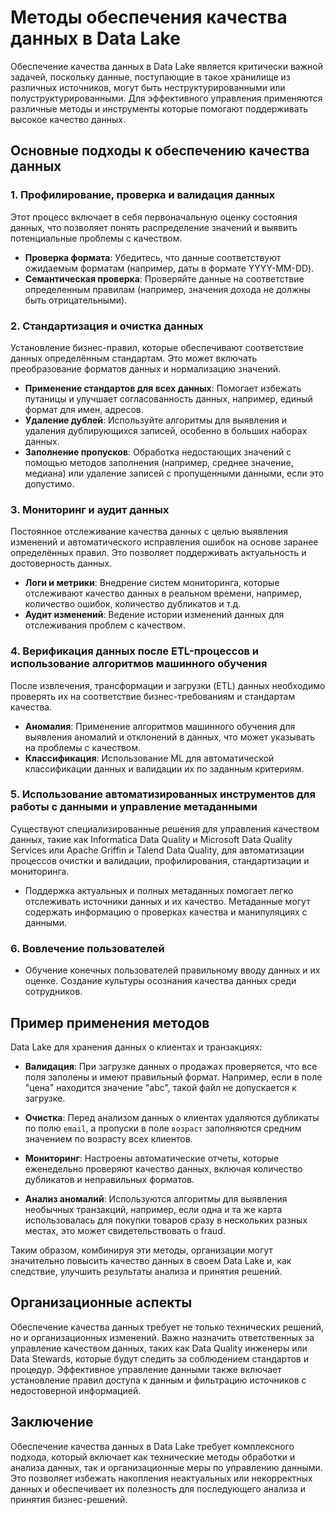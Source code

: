 # Методы обеспечения качества данных в Data Lake

Обеспечение качества данных в Data Lake является критически важной задачей, поскольку данные, поступающие в такое хранилище из различных источников, могут быть неструктурированными или полуструктурированными. Для эффективного управления применяются различные методы и инструменты которые помогают поддерживать высокое качество данных.

## Основные подходы к обеспечению качества данных

### 1. **Профилирование, проверка и валидация данных**

Этот процесс включает в себя первоначальную оценку состояния данных, что позволяет понять распределение значений и выявить потенциальные проблемы с качеством.

-   **Проверка формата**: Убедитесь, что данные соответствуют ожидаемым форматам (например, даты в формате YYYY-MM-DD).
-   **Семантическая проверка**: Проверяйте данные на соответствие определенным правилам (например, значения дохода не должны быть отрицательными).

### 2.  **Стандартизация и очистка данных**

Установление бизнес-правил, которые обеспечивают соответствие данных определённым стандартам. Это может включать преобразование форматов данных и нормализацию значений.

-  **Применение стандартов для всех данных**: Помогает избежать путаницы и улучшает согласованность данных, например, единый формат для имен, адресов.
-   **Удаление дублей**: Используйте алгоритмы для выявления и удаления дублирующихся записей, особенно в больших наборах данных.
-   **Заполнение пропусков**: Обработка недостающих значений с помощью методов заполнения (например, среднее значение, медиана) или удаление записей с пропущенными данными, если это допустимо.

### 3.  **Мониторинг и аудит данных**

Постоянное отслеживание качества данных с целью выявления изменений и автоматического исправления ошибок на основе заранее определённых правил. Это позволяет поддерживать актуальность и достоверность данных.

-   **Логи и метрики**: Внедрение систем мониторинга, которые отслеживают качество данных в реальном времени, например, количество ошибок, количество дубликатов и т.д.
-   **Аудит изменений**: Ведение истории изменений данных для отслеживания проблем с качеством.

### 4.  **Верификация данных после ETL-процессов и использование алгоритмов машинного обучения**

После извлечения, трансформации и загрузки (ETL) данных необходимо проверять их на соответствие бизнес-требованиям и стандартам качества.

-   **Аномалия**: Применение алгоритмов машинного обучения для выявления аномалий и отклонений в данных, что может указывать на проблемы с качеством.
-   **Классификация**: Использование ML для автоматической классификации данных и валидации их по заданным критериям.

### 5.  **Использование автоматизированных инструментов для работы с данными и управление метаданными**

Существуют специализированные решения для управления качеством данных, такие как Informatica Data Quality и Microsoft Data Quality Services или Apache Griffin и Talend Data Quality, для автоматизации процессов очистки и валидации, профилирования, стандартизации и мониторинга.

-   Поддержка актуальных и полных метаданных помогает легко отслеживать источники данных и их качество. Метаданные могут содержать информацию о проверках качества и манипуляциях с данными.

### 6.  **Вовлечение пользователей**

-   Обучение конечных пользователей правильному вводу данных и их оценке. Создание культуры осознания качества данных среди сотрудников.

## Пример применения методов

Data Lake для хранения данных о клиентах и транзакциях:

-   **Валидация**: При загрузке данных о продажах проверяется, что все поля заполены и имеют правильный формат. Например, если в поле "цена" находится значение "abc", такой файл не допускается к загрузке.
    
-   **Очистка**: Перед анализом данных о клиентах удаляются дубликаты по полю  `email`, а пропуски в поле  `возраст`  заполняются средним значением по возрасту всех клиентов.
    
-   **Мониторинг**: Настроены автоматические отчеты, которые еженедельно проверяют качество данных, включая количество дубликатов и неправильных форматов.
    
-   **Анализ аномалий**: Используются алгоритмы для выявления необычных транзакций, например, если одна и та же карта использовалась для покупки товаров сразу в нескольких разных местах, это может свидетельствовать о fraud.

Таким образом, комбинируя эти методы, организации могут значительно повысить качество данных в своем Data Lake и, как следствие, улучшить результаты анализа и принятия решений.

## Организационные аспекты

Обеспечение качества данных требует не только технических решений, но и организационных изменений. Важно назначить ответственных за управление качеством данных, таких как Data Quality инженеры или Data Stewards, которые будут следить за соблюдением стандартов и процедур. Эффективное управление данными также включает установление правил доступа к данным и фильтрацию источников с недостоверной информацией.

## Заключение

Обеспечение качества данных в Data Lake требует комплексного подхода, который включает как технические методы обработки и анализа данных, так и организационные меры по управлению данными. Это позволяет избежать накопления неактуальных или некорректных данных и обеспечивает их полезность для последующего анализа и принятия бизнес-решений.